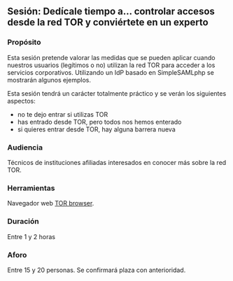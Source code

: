 ## Sesión: Dedícale tiempo a... controlar accesos desde la red TOR y conviértete en un experto

### Propósito

Esta sesión pretende valorar las medidas que se pueden aplicar cuando nuestros usuarios (legítimos o no) utilizan la red TOR para acceder a los servicios corporativos. Utilizando un IdP basado en SimpleSAMLphp se mostrarán algunos ejemplos.

Esta sesión tendrá un carácter totalmente práctico y se verán los siguientes aspectos:

- no te dejo entrar si utilizas TOR
- has entrado desde TOR, pero todos nos hemos enterado
- si quieres entrar desde TOR, hay alguna barrera nueva

### Audiencia

Técnicos de instituciones afiliadas interesados en conocer más sobre la red TOR.

### Herramientas

Navegador web [TOR browser](https://www.torproject.org/projects/torbrowser.html.en).

### Duración

Entre 1 y 2 horas

### Aforo

Entre 15 y 20 personas. Se confirmará plaza con anterioridad.
